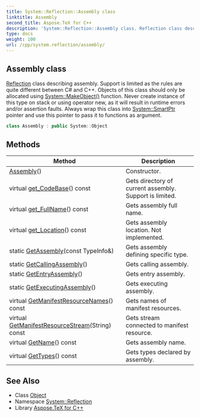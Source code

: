 ```yaml
---
title: System::Reflection::Assembly class
linktitle: Assembly
second_title: Aspose.TeX for C++
description: 'System::Reflection::Assembly class. Reflection class describing assembly. Support is limited as the rules are quite different between C# and C++. Objects of this class should only be allocated using System::MakeObject() function. Never create instance of this type on stack or using operator new, as it will result in runtime errors and/or assertion faults. Always wrap this class into System::SmartPtr pointer and use this pointer to pass it to functions as argument in C++.'
type: docs
weight: 100
url: /cpp/system.reflection/assembly/
---
```

## Assembly class


[Reflection](../) class describing assembly. Support is limited as the rules are quite different between C# and C++. Objects of this class should only be allocated using [System::MakeObject()](../../system/makeobject/) function. Never create instance of this type on stack or using operator new, as it will result in runtime errors and/or assertion faults. Always wrap this class into [System::SmartPtr](../../system/smartptr/) pointer and use this pointer to pass it to functions as argument.

```cpp
class Assembly : public System::Object
```

## Methods

| Method | Description |
| --- | --- |
| [Assembly](./assembly/)() | Constructor. |
| virtual [get_CodeBase](./get_codebase/)() const | Gets directory of current assembly. Support is limited. |
| virtual [get_FullName](./get_fullname/)() const | Gets assembly full name. |
| virtual [get_Location](./get_location/)() const | Gets assembly location. Not implemented. |
| static [GetAssembly](./getassembly/)(const TypeInfo\&) | Gets assembly defining specific type. |
| static [GetCallingAssembly](./getcallingassembly/)() | Gets calling assembly. |
| static [GetEntryAssembly](./getentryassembly/)() | Gets entry assembly. |
| static [GetExecutingAssembly](./getexecutingassembly/)() | Gets executing assembly. |
| virtual [GetManifestResourceNames](./getmanifestresourcenames/)() const | Gets names of manifest resources. |
| virtual [GetManifestResourceStream](./getmanifestresourcestream/)(String) const | Gets stream connected to manifest resource. |
| virtual [GetName](./getname/)() const | Gets assembly name. |
| virtual [GetTypes](./gettypes/)() const | Gets types declared by assembly. |
## See Also

* Class [Object](../../system/object/)
* Namespace [System::Reflection](../)
* Library [Aspose.TeX for C++](../../)
